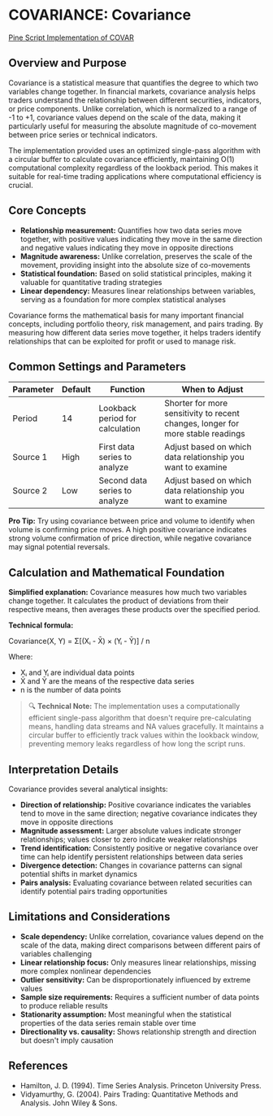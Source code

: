 # COVARIANCE: Covariance

[Pine Script Implementation of COVAR](https://github.com/mihakralj/pinescript/blob/main/indicators/statistics/covariance.pine)

## Overview and Purpose

Covariance is a statistical measure that quantifies the degree to which two variables change together. In financial markets, covariance analysis helps traders understand the relationship between different securities, indicators, or price components. Unlike correlation, which is normalized to a range of -1 to +1, covariance values depend on the scale of the data, making it particularly useful for measuring the absolute magnitude of co-movement between price series or technical indicators.

The implementation provided uses an optimized single-pass algorithm with a circular buffer to calculate covariance efficiently, maintaining O(1) computational complexity regardless of the lookback period. This makes it suitable for real-time trading applications where computational efficiency is crucial.

## Core Concepts

* **Relationship measurement:** Quantifies how two data series move together, with positive values indicating they move in the same direction and negative values indicating they move in opposite directions
* **Magnitude awareness:** Unlike correlation, preserves the scale of the movement, providing insight into the absolute size of co-movements
* **Statistical foundation:** Based on solid statistical principles, making it valuable for quantitative trading strategies
* **Linear dependency:** Measures linear relationships between variables, serving as a foundation for more complex statistical analyses

Covariance forms the mathematical basis for many important financial concepts, including portfolio theory, risk management, and pairs trading. By measuring how different data series move together, it helps traders identify relationships that can be exploited for profit or used to manage risk.

## Common Settings and Parameters

| Parameter | Default | Function | When to Adjust |
|-----------|---------|----------|---------------|
| Period | 14 | Lookback period for calculation | Shorter for more sensitivity to recent changes, longer for more stable readings |
| Source 1 | High | First data series to analyze | Adjust based on which data relationship you want to examine |
| Source 2 | Low | Second data series to analyze | Adjust based on which data relationship you want to examine |

**Pro Tip:** Try using covariance between price and volume to identify when volume is confirming price moves. A high positive covariance indicates strong volume confirmation of price direction, while negative covariance may signal potential reversals.

## Calculation and Mathematical Foundation

**Simplified explanation:**
Covariance measures how much two variables change together. It calculates the product of deviations from their respective means, then averages these products over the specified period.

**Technical formula:**

Covariance(X, Y) = Σ[(Xᵢ - X̄) × (Yᵢ - Ȳ)] / n

Where:

* Xᵢ and Yᵢ are individual data points
* X̄ and Ȳ are the means of the respective data series
* n is the number of data points

> 🔍 **Technical Note:** The implementation uses a computationally efficient single-pass algorithm that doesn't require pre-calculating means, handling data streams and NA values gracefully. It maintains a circular buffer to efficiently track values within the lookback window, preventing memory leaks regardless of how long the script runs.

## Interpretation Details

Covariance provides several analytical insights:

* **Direction of relationship:** Positive covariance indicates the variables tend to move in the same direction; negative covariance indicates they move in opposite directions
* **Magnitude assessment:** Larger absolute values indicate stronger relationships; values closer to zero indicate weaker relationships
* **Trend identification:** Consistently positive or negative covariance over time can help identify persistent relationships between data series
* **Divergence detection:** Changes in covariance patterns can signal potential shifts in market dynamics
* **Pairs analysis:** Evaluating covariance between related securities can identify potential pairs trading opportunities

## Limitations and Considerations

* **Scale dependency:** Unlike correlation, covariance values depend on the scale of the data, making direct comparisons between different pairs of variables challenging
* **Linear relationship focus:** Only measures linear relationships, missing more complex nonlinear dependencies
* **Outlier sensitivity:** Can be disproportionately influenced by extreme values
* **Sample size requirements:** Requires a sufficient number of data points to produce reliable results
* **Stationarity assumption:** Most meaningful when the statistical properties of the data series remain stable over time
* **Directionality vs. causality:** Shows relationship strength and direction but doesn't imply causation

## References

* Hamilton, J. D. (1994). Time Series Analysis. Princeton University Press.
* Vidyamurthy, G. (2004). Pairs Trading: Quantitative Methods and Analysis. John Wiley & Sons.

